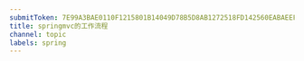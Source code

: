 ```yaml
---
submitToken: 7E99A3BAE0110F1215801B14049D78B5D8AB1272518FD142560EABAEEF478EB7
title: springmvc的工作流程
channel: topic
labels: spring
---
```

